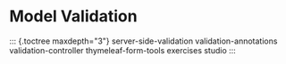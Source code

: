 # Model Validation

::: {.toctree maxdepth="3"}
server-side-validation validation-annotations validation-controller
thymeleaf-form-tools exercises studio
:::
